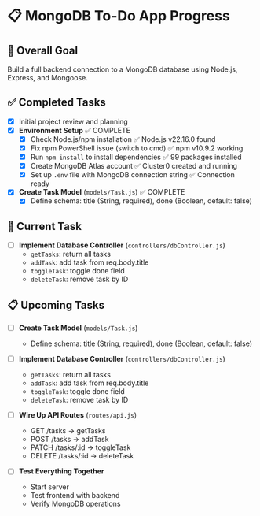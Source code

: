 # 📋 MongoDB To-Do App Progress

## 🎯 Overall Goal
Build a full backend connection to a MongoDB database using Node.js, Express, and Mongoose.

## ✅ Completed Tasks
- [x] Initial project review and planning
- [x] **Environment Setup** ✅ COMPLETE
  - [x] Check Node.js/npm installation ✅ Node.js v22.16.0 found
  - [x] Fix npm PowerShell issue (switch to cmd) ✅ npm v10.9.2 working
  - [x] Run `npm install` to install dependencies ✅ 99 packages installed
  - [x] Create MongoDB Atlas account ✅ Cluster0 created and running
  - [x] Set up `.env` file with MongoDB connection string ✅ Connection ready
- [x] **Create Task Model** (`models/Task.js`) ✅ COMPLETE
  - [x] Define schema: title (String, required), done (Boolean, default: false)

## 🔄 Current Task
- [ ] **Implement Database Controller** (`controllers/dbController.js`)
  - `getTasks`: return all tasks
  - `addTask`: add task from req.body.title
  - `toggleTask`: toggle done field
  - `deleteTask`: remove task by ID

## 📋 Upcoming Tasks
- [ ] **Create Task Model** (`models/Task.js`)
  - Define schema: title (String, required), done (Boolean, default: false)
  
- [ ] **Implement Database Controller** (`controllers/dbController.js`)
  - `getTasks`: return all tasks
  - `addTask`: add task from req.body.title
  - `toggleTask`: toggle done field
  - `deleteTask`: remove task by ID
  
- [ ] **Wire Up API Routes** (`routes/api.js`)
  - GET /tasks → getTasks
  - POST /tasks → addTask  
  - PATCH /tasks/:id → toggleTask
  - DELETE /tasks/:id → deleteTask
  
- [ ] **Test Everything Together**
  - Start server
  - Test frontend with backend
  - Verify MongoDB operations

